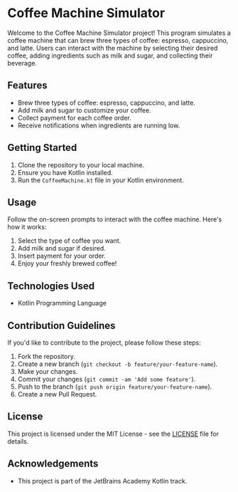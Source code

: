 # Coffee Machine Simulator

Welcome to the Coffee Machine Simulator project! This program simulates a coffee machine that can brew three types of coffee: espresso, cappuccino, and latte. Users can interact with the machine by selecting their desired coffee, adding ingredients such as milk and sugar, and collecting their beverage.

## Features

- Brew three types of coffee: espresso, cappuccino, and latte.
- Add milk and sugar to customize your coffee.
- Collect payment for each coffee order.
- Receive notifications when ingredients are running low.

## Getting Started

1. Clone the repository to your local machine.
2. Ensure you have Kotlin installed.
3. Run the `CoffeeMachine.kt` file in your Kotlin environment.

## Usage

Follow the on-screen prompts to interact with the coffee machine. Here's how it works:

1. Select the type of coffee you want.
2. Add milk and sugar if desired.
3. Insert payment for your order.
4. Enjoy your freshly brewed coffee!

## Technologies Used

- Kotlin Programming Language

## Contribution Guidelines

If you'd like to contribute to the project, please follow these steps:

1. Fork the repository.
2. Create a new branch (`git checkout -b feature/your-feature-name`).
3. Make your changes.
4. Commit your changes (`git commit -am 'Add some feature'`).
5. Push to the branch (`git push origin feature/your-feature-name`).
6. Create a new Pull Request.

## License

This project is licensed under the MIT License - see the [LICENSE](LICENSE) file for details.

## Acknowledgements

- This project is part of the JetBrains Academy Kotlin track.
